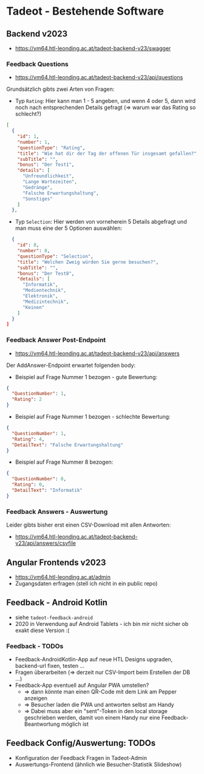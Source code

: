 # Tadeot - Bestehende Software

## Backend v2023

- https://vm64.htl-leonding.ac.at/tadeot-backend-v23/swagger

### Feedback Questions

- https://vm64.htl-leonding.ac.at/tadeot-backend-v23/api/questions

Grundsätzlich gibts zwei Arten von Fragen:

- Typ `Rating`: Hier kann man 1 - 5 angeben, und wenn 4 oder 5, dann wird noch nach entsprechenden Details gefragt (=> warum war das Rating so schlecht?)

```json
[
  {
    "id": 1,
    "number": 1,
    "questionType": "Rating",
    "title": "Wie hat dir der Tag der offenen Tür insgesamt gefallen?",
    "subTitle": "",
    "bonus": "Der Test1",
    "details": [
      "Unfreundlichkeit",
      "Lange Wartezeiten",
      "Gedränge",
      "Falsche Erwartungshaltung",
      "Sonstiges"
    ]
  },
```

- Typ `Selection`: Hier werden von vorneherein 5 Details abgefragt und man muss eine der 5 Optionen auswählen:

```json
  {
    "id": 8,
    "number": 8,
    "questionType": "Selection",
    "title": "Welchen Zweig würden Sie gerne besuchen?",
    "subTitle": "",
    "bonus": "Der Test8",
    "details": [
      "Informatik",
      "Medientechnik",
      "Elektronik",
      "Medizintechnik",
      "Keinen"
    ]
  }
]
```

### Feedback Answer Post-Endpoint

- https://vm64.htl-leonding.ac.at/tadeot-backend-v23/api/answers

Der AddAnswer-Endpoint erwartet folgenden body:

- Beispiel auf Frage Nummer 1 bezogen - gute Bewertung:

```json
{
  "QuestionNumber": 1,
  "Rating": 2
}
```

- Beispiel auf Frage Nummer 1 bezogen - schlechte Bewertung:

```json
{
  "QuestionNumber": 1,
  "Rating": 4,
  "DetailText": "Falsche Erwartungshaltung"
}
```

- Beispiel auf Frage Nummer 8 bezogen:

```json
{
  "QuestionNumber": 8,
  "Rating": 0,
  "DetailText": "Informatik"
}
```

### Feedback Answers - Auswertung

Leider gibts bisher erst einen CSV-Download mit allen Antworten:

- https://vm64.htl-leonding.ac.at/tadeot-backend-v23/api/answers/csvfile

## Angular Frontends v2023

- https://vm64.htl-leonding.ac.at/admin
- Zugangsdaten erfragen (stell ich nicht in ein public repo)

## Feedback - Android Kotlin

- siehe `tadeot-feedback-android`
- 2020 in Verwendung auf Android Tablets - ich bin mir nicht sicher ob exakt diese Version :(

### Feedback - TODOs

- Feedback-AndroidKotlin-App auf neue HTL Designs upgraden, backend-url fixen, testen ...
- Fragen überarbeiten (=> derzeit nur CSV-Import beim Erstellen der DB ...)
- Feedback-App eventuell auf Angular PWA umstellen?
  - => dann könnte man einen QR-Code mit dem Link am Pepper anzeigen
  - => Besucher laden die PWA und antworten selbst am Handy
  - => Dabei muss aber ein "sent"-Token in den local storage geschrieben werden, damit von einem Handy nur eine Feedback-Beantwortung möglich ist

## Feedback Config/Auswertung: TODOs

- Konfiguration der Feedback Fragen in Tadeot-Admin
- Auswertungs-Frontend (ähnlich wie Besucher-Statistik Slideshow)
